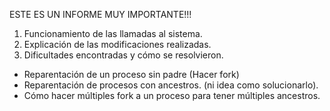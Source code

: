 ESTE ES UN INFORME MUY IMPORTANTE!!!
1. Funcionamiento de las llamadas al sistema.
2. Explicación de las modificaciones realizadas.
3. Dificultades encontradas y cómo se resolvieron.
  - Reparentación de un proceso sin padre (Hacer fork)
  - Reparentación de procesos con ancestros. (ni idea como solucionarlo).
  - Cómo hacer múltiples fork a un proceso para tener múltiples ancestros.
